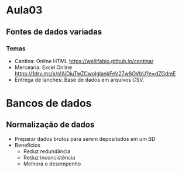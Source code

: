 # Aula03

## Fontes de dados variadas
### Temas
- Cantina: Online HTML https://wellifabio.github.io/cantina/
- Mercearia: Excel Online https://1drv.ms/x/s!AiDjuTwZCwoIglankFeV27w6OVbU?e=dZGdmE
- Entrega de lanches: Base de dados em arquivos CSV.

# Bancos de dados
## Normalização de dados
- Preparar dados brutos para serem depositados em um BD
- Benefícios
	- Reduz redundância
	- Reduz inconcistência
	- Melhora o desempenho


